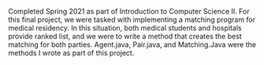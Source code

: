 Completed Spring 2021 as part of Introduction to Computer Science II. For this final project, we were tasked with implementing a matching program for medical residency. In this situation, both medical students and hospitals provide ranked list, and we were to write a method that creates the best matching for both parties. Agent.java, Pair.java, and Matching.Java were the methods I wrote as part of this project.
